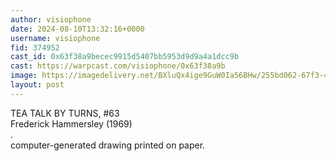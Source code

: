 ```yaml
---
author: visiophone
date: 2024-08-10T13:32:16+0000
username: visiophone
fid: 374952
cast_id: 0x63f38a9becec9915d5407bb5953d9d9a4a1dcc9b
cast: https://warpcast.com/visiophone/0x63f38a9b
image: https://imagedelivery.net/BXluQx4ige9GuW0Ia56BHw/255bd062-67f3-45de-a8a2-d6f064d06d00/original
layout: post
---
```

TEA TALK BY TURNS, #63   
Frederick Hammersley (1969)  
.  
computer-generated drawing printed on paper.  

<img src='https://imagedelivery.net/BXluQx4ige9GuW0Ia56BHw/255bd062-67f3-45de-a8a2-d6f064d06d00/original' alt='' referrerpolicy='no-referrer'/>